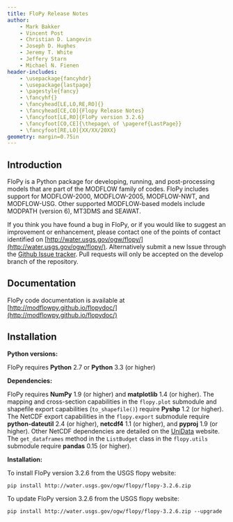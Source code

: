 ```yaml
---
title: FloPy Release Notes
author: 
    - Mark Bakker
    - Vincent Post
    - Christian D. Langevin
    - Joseph D. Hughes
    - Jeremy T. White
    - Jeffery Starn
    - Michael N. Fienen
header-includes:
    - \usepackage{fancyhdr}
    - \usepackage{lastpage}
    - \pagestyle{fancy}
    - \fancyhf{}
    - \fancyhead[LE,LO,RE,RO]{}
    - \fancyhead[CE,CO]{Flopy Release Notes}
    - \fancyfoot[LE,RO]{FloPy version 3.2.6}
    - \fancyfoot[CO,CE]{\thepage\ of \pageref{LastPage}}
    - \fancyfoot[RE,LO]{XX/XX/20XX}
geometry: margin=0.75in
---
```


Introduction
-----------------------------------------------

FloPy is a Python package for developing, running, and post-processing models that are part of the MODFLOW family of codes. FloPy includes support for MODFLOW-2000, MODFLOW-2005, MODFLOW-NWT, and MODFLOW-USG. Other supported MODFLOW-based models include MODPATH (version 6), MT3DMS and SEAWAT.

If you think you have found a bug in FloPy, or if you would like to suggest an improvement or enhancement, please contact one of the points of contact identified on [http://water.usgs.gov/ogw/flopy/](http://water.usgs.gov/ogw/flopy/). Alternatively submit a new Issue through the [Github Issue tracker](https://github.com/modflowpy/flopy/tree/develop). Pull requests will only be accepted on the develop branch of the repository.


Documentation
-----------------------------------------------

FloPy code documentation is available at [http://modflowpy.github.io/flopydoc/](http://modflowpy.github.io/flopydoc/)


Installation
-----------------------------------------------

**Python versions:**

FloPy requires **Python** 2.7 or **Python** 3.3 (or higher)


**Dependencies:**

FloPy requires **NumPy** 1.9 (or higher) and **matplotlib** 1.4 (or higher). The mapping and cross-section capabilities in the `flopy.plot` submodule and shapefile export capabilities (`to_shapefile()`) require **Pyshp** 1.2 (or higher). The NetCDF export capabilities in the `flopy.export` submodule require **python-dateutil** 2.4 (or higher), **netcdf4** 1.1 (or higher), and **pyproj** 1.9 (or higher). Other NetCDF dependencies are detailed on the [UniData](http://unidata.github.io/netcdf4-python/) website. The `get_dataframes` method in the `ListBudget` class in the `flopy.utils` submodule require **pandas** 0.15 (or higher).


**Installation:**

To install FloPy version 3.2.6 from the USGS flopy website:

    pip install http://water.usgs.gov/ogw/flopy/flopy-3.2.6.zip
    
To update FloPy version 3.2.6 from the USGS flopy website:

    pip install http://water.usgs.gov/ogw/flopy/flopy-3.2.6.zip --upgrade


